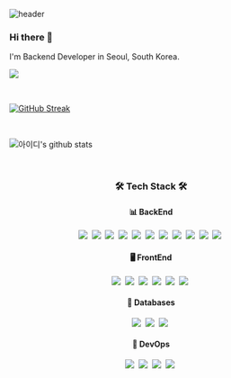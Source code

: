 ![header](https://capsule-render.vercel.app/api?type=waving&color=auto&height=300&section=header&text=Ryan%20Park&fontSize=90&animation=fadeIn&fontAlignY=38)

### Hi there 👋
I'm Backend Developer in Seoul, South Korea.

<a href="mailto:grooshbene@gmail.com"><img src="https://img.shields.io/badge/Gmail-d14836?style=flat-square&logo=Gmail&logoColor=white&link=grooshbene@gmail.com"/></a>


<br>

[![GitHub Streak](https://streak-stats.demolab.com/?user=grooshbene)](https://git.io/streak-stats)

<br>

![아이디's github stats](https://github-readme-stats.vercel.app/api?username=grooshbene&show_icons=true)

<br>

<h3 align="center">🛠 Tech Stack 🛠</h3>

<h4 align="center">📊 BackEnd</h4>

<p align="center">
  <img src="https://img.shields.io/badge/TypeScript-3178C6?style=for-the-badge&logo=typescript&logoColor=white">&nbsp;
  <img src="https://img.shields.io/badge/JavaScript-F7DF1E?style=for-the-badge&logo=javascript&logoColor=black">&nbsp;
  <img src="https://img.shields.io/badge/Node.js-339933?style=for-the-badge&logo=nodedotjs&logoColor=white">&nbsp;
  <img src="https://img.shields.io/badge/Python-3776AB?style=for-the-badge&logo=python&logoColor=white">&nbsp;
  <img src="https://img.shields.io/badge/Django-092E20?style=for-the-badge&logo=django&logoColor=white">&nbsp;
  <img src="https://img.shields.io/badge/PyTorch-EE4C2C?style=for-the-badge&logo=pytorch&logoColor=white">&nbsp;
  <img src="https://img.shields.io/badge/Kotlin-7F52FF?style=for-the-badge&logo=kotlin&logoColor=white">&nbsp;
  <img src="https://img.shields.io/badge/Spring-6DB33F?style=for-the-badge&logo=spring&logoColor=white">&nbsp;
  <img src="https://img.shields.io/badge/SpringBoot-6DB33F?style=for-the-badge&logo=springboot&logoColor=white">&nbsp;
  <img src="https://img.shields.io/badge/Redis-DC382D?style=for-the-badge&logo=redis&logoColor=white">&nbsp;
  <img src="https://img.shields.io/badge/Laravel-FF2D20?style=for-the-badge&logo=laravel&logoColor=white">&nbsp;
</p>

<h4 align="center">🖥️ FrontEnd</h4>
<p align="center">
  <img src="https://img.shields.io/badge/HTML-E34F26?style=for-the-badge&logo=html&logoColor=white">&nbsp;
  <img src="https://img.shields.io/badge/CSS-1572B6?style=for-the-badge&logo=css&logoColor=white">&nbsp;
  <img src="https://img.shields.io/badge/React-61DAFB?style=for-the-badge&logo=react&logoColor=black">&nbsp;
  <img src="https://img.shields.io/badge/Next.js-000000?style=for-the-badge&logo=nextdotjs&logoColor=white">&nbsp;
  <img src="https://img.shields.io/badge/Kotlin-7F52FF?style=for-the-badge&logo=kotlin&logoColor=white">&nbsp;
  <img src="https://img.shields.io/badge/Flutter-02569B?style=for-the-badge&logo=flutter&logoColor=white">&nbsp;
</p>

<h4 align="center">💽 Databases</h4>
<p align="center">
  <img src="https://img.shields.io/badge/GraphQL-E10098?style=for-the-badge&logo=spring&logoColor=white">&nbsp;
  <img src="https://img.shields.io/badge/MySQL-4479A1?style=for-the-badge&logo=mysql&logoColor=white">&nbsp;
  <img src="https://img.shields.io/badge/MongoDB-47A248?style=for-the-badge&logo=mongodb&logoColor=white">&nbsp;
</p>

<h4 align="center">🚧 DevOps</h4>
<p align="center">
  <img src="https://img.shields.io/badge/Amazon AWS-232F3E?style=for-the-badge&logo=amazonaws&logoColor=white">&nbsp;
  <img src="https://img.shields.io/badge/Docker-2496ED?style=for-the-badge&logo=docker&logoColor=white">&nbsp;
  <img src="https://img.shields.io/badge/Kubernetes-326CE5?style=for-the-badge&logo=kubernetes&logoColor=white">&nbsp;
  <img src="https://img.shields.io/badge/Jenkins-D24939?style=for-the-badge&logo=jenkins&logoColor=white">&nbsp;
</p>